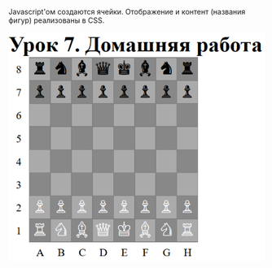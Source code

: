 Javascript'ом создаются ячейки. Отображение и контент (названия фигур) реализованы в CSS.


![Chessboard screenshot](./Screenshot_7.png)